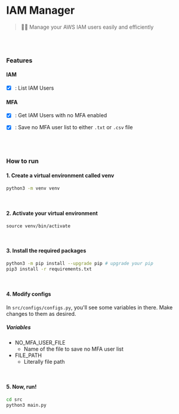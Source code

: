 # IAM Manager

> 🧑‍🔬 Manage your AWS IAM users easily and efficiently 

<br>
<br>

### Features

#### IAM
- [x] : List IAM Users

#### MFA
- [x] : Get IAM Users with no MFA enabled
- [x] : Save no MFA user list to either `.txt` or `.csv` file


<br>
<br>

### How to run

#### 1. Create a virtual environment called venv
```bash
python3 -m venv venv
```
<br>

#### 2. Activate your virtual environment

```
source venv/bin/activate
```
<br>

#### 3. Install the required packages
```bash
python3 -m pip install --upgrade pip # upgrade your pip
pip3 install -r requirements.txt
```

<br>

#### 4. Modify configs

In `src/configs/configs.py`, you'll see some variables in there.
Make changes to them as desired.

##### Variables
- NO_MFA_USER_FILE
  - Name of the file to save no MFA user list
- FILE_PATH
  - Literally file path

<br>

#### 5. Now, run!

```bash
cd src
python3 main.py 
```